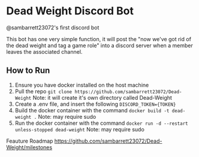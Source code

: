 # Dead Weight Discord Bot 

@sambarrett23072's first discord bot

This bot has one very simple function, it will post the "now we've got rid of the dead weight and tag a game role" into a discord server when a member leaves the associated channel.

## How to Run
1. Ensure you have docker installed on the host machine 
2. Pull the repo ```git clone https://github.com/sambarrett23072/Dead-Weight``` Note: it will create it's own directory called Dead-Weight
3. Create a .env file, and insert the following ```DISCORD_TOKEN={TOKEN}```
4. Build the docker container with the command ```docker build -t dead-weight .``` Note: may require sudo
5. Run the docker container with the command ```docker run -d --restart unless-stopped dead-weight``` Note: may require sudo

Feauture Roadmap 
https://github.com/sambarrett23072/Dead-Weight/milestones
